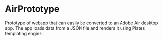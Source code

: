 AirPrototype
============

Prototype of webapp that can easily be converted to an Adobe Air desktop app.
The app loads data from a JSON file and renders it using Plates templating engine.
